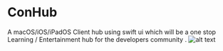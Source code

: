 # ConHub
A macOS/iOS/iPadOS Client hub using swift ui which will be a one stop Learning / Entertainment hub for the developers community .
![alt text](https://github.com/[username]/[reponame]/blob/[branch]/icon.jpg?raw=true)
